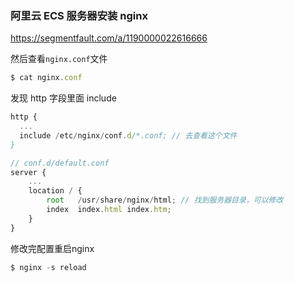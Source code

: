 ### 阿里云 ECS 服务器安装 nginx

https://segmentfault.com/a/1190000022616666

然后查看`nginx.conf`文件

```js
$ cat nginx.conf
```

发现 http 字段里面 include

```js
http {
  ...
  include /etc/nginx/conf.d/*.conf; // 去查看这个文件
}
```

```js
// conf.d/default.conf
server {
    ...
    location / {
        root   /usr/share/nginx/html; // 找到服务器目录，可以修改
        index  index.html index.htm;
    }
}
```

修改完配置重启nginx

```js
$ nginx -s reload
```